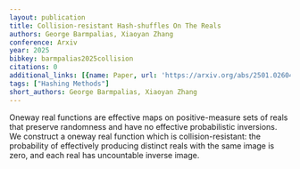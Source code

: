 ```yaml
---
layout: publication
title: Collision-resistant Hash-shuffles On The Reals
authors: George Barmpalias, Xiaoyan Zhang
conference: Arxiv
year: 2025
bibkey: barmpalias2025collision
citations: 0
additional_links: [{name: Paper, url: 'https://arxiv.org/abs/2501.02604'}]
tags: ["Hashing Methods"]
short_authors: George Barmpalias, Xiaoyan Zhang
---
```

Oneway real functions are effective maps on positive-measure sets of reals
that preserve randomness and have no effective probabilistic inversions. We
construct a oneway real function which is collision-resistant: the probability
of effectively producing distinct reals with the same image is zero, and each
real has uncountable inverse image.